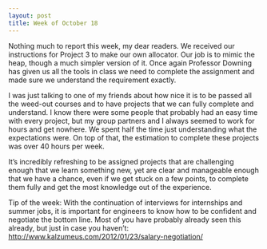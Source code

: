 ```yaml
---
layout: post
title: Week of October 18
---
```


Nothing much to report this week, my dear readers. We received our instructions for Project 3 to make our own allocator. Our job is to mimic the heap, though a much simpler version of it. Once again Professor Downing has given us all the tools in class we need to complete the assignment and made sure we understand the requirement exactly. 

I was just talking to one of my friends about how nice it is to be passed all the weed-out courses and to have projects that we can fully complete and understand.  I know there were some people that probably had an easy time with every project, but my group partners and I always seemed to work for hours and get nowhere. We spent half the time just understanding what the expectations were. On top of that, the estimation to complete these projects was over 40 hours per week. 

It’s incredibly refreshing to be assigned projects that are challenging enough that we learn something new, yet are clear and manageable enough that we have a chance, even if we get stuck on a few points, to complete them fully and get the most knowledge out of the experience. 

Tip of the week: With the continuation of interviews for internships and summer jobs, it is important for engineers to know how to be confident and negotiate the bottom line. Most of you have probably already seen this already, but just in case you haven’t: http://www.kalzumeus.com/2012/01/23/salary-negotiation/
